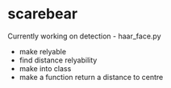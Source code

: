 # scarebear

Currently working on detection - haar_face.py
- make relyable
- find distance relyability
- make into class
- make a function return a distance to centre